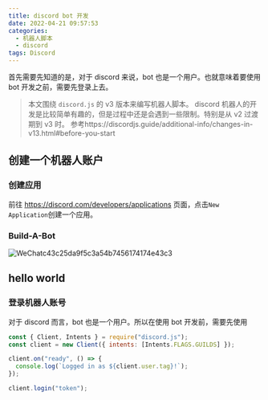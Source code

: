 ```yaml
---
title: discord bot 开发
date: 2022-04-21 09:57:53
categories:
  - 机器人脚本
  - discord
tags: Discord
---
```




首先需要先知道的是，对于 discord 来说，bot 也是一个用户。也就意味着要使用 bot 开发之前，需要先登录上去。



<!-- more -->

> 本文围绕 `discord.js` 的 v3 版本来编写机器人脚本。
> discord 机器人的开发是比较简单有趣的，但是过程中还是会遇到一些限制。特别是从 v2 过渡期到 v3 时。
> 参考https://discordjs.guide/additional-info/changes-in-v13.html#before-you-start





## 创建一个机器人账户



### 创建应用

前往 https://discord.com/developers/applications 页面，点击`New Application`创建一个应用。



### Build-A-Bot

![WeChatc43c25da9f5c3a54b7456174174e43c3](/images/e6c9d24ely1h1l1bqb3gjj21gv0cddgy.jpg)



## hello world

### 登录机器人账号

对于 discord 而言，bot 也是一个用户。所以在使用 bot 开发前，需要先使用

```js
const { Client, Intents } = require("discord.js");
const client = new Client({ intents: [Intents.FLAGS.GUILDS] });

client.on("ready", () => {
  console.log(`Logged in as ${client.user.tag}!`);
});

client.login("token");
```
